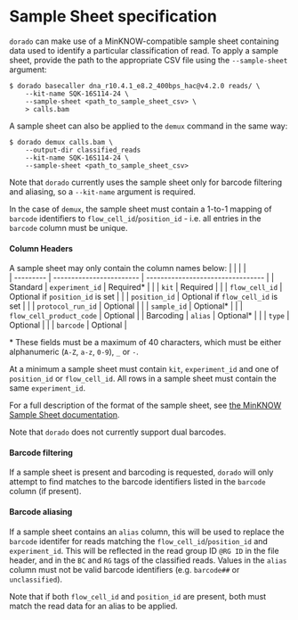 # Sample Sheet specification

`dorado` can make use of a MinKNOW-compatible sample sheet containing data used to identify a particular classification of read. To apply a sample sheet, provide the path to the appropriate CSV file using the `--sample-sheet` argument:

```
$ dorado basecaller dna_r10.4.1_e8.2_400bps_hac@v4.2.0 reads/ \
    --kit-name SQK-16S114-24 \
    --sample-sheet <path_to_sample_sheet_csv> \ 
    > calls.bam
```

A sample sheet can also be applied to the `demux` command in the same way:
```
$ dorado demux calls.bam \
    --output-dir classified_reads
    --kit-name SQK-16S114-24 \
    --sample-sheet <path_to_sample_sheet_csv> 
```
Note that `dorado` currently uses the sample sheet only for barcode filtering and aliasing, so a `--kit-name` argument is required.

In the case of `demux`, the sample sheet must contain a 1-to-1 mapping of `barcode` identifiers to `flow_cell_id`/`position_id` - i.e. all entries in the `barcode` column must be unique.

#### Column Headers

A sample sheet may only contain the column names below:
|           |                          |                                   |  
| --------- | ------------------------ | --------------------------------- |
| Standard  | `experiment_id`          | Required*                         |
|           | `kit`                    | Required                          |
|           | `flow_cell_id`           | Optional if `position_id` is set  |
|           | `position_id`            | Optional if `flow_cell_id` is set |
|           | `protocol_run_id`        | Optional                          |
|           | `sample_id`              | Optional*                         |
|           | `flow_cell_product_code` | Optional                          |
| Barcoding | `alias`                  | Optional*                         |
|           | `type`                   | Optional                          |
|           | `barcode`                | Optional                          |  

\* These fields must be a maximum of 40 characters, which must be either alphanumeric (`A-Z`, `a-z`, `0-9`), `_` or `-`.

At a minimum a sample sheet must contain `kit`, `experiment_id` and one of `position_id` or `flow_cell_id`. All rows in a sample sheet must contain the same `experiment_id`.

For a full description of the format of the sample sheet, see [the MinKNOW Sample Sheet documentation](https://community.nanoporetech.com/docs/prepare/library_prep_protocols/experiment-companion-minknow/v/mke_1013_v1_revcy_11apr2016/sample-sheet-upload).

Note that `dorado` does not currently support dual barcodes.

#### Barcode filtering

If a sample sheet is present and barcoding is requested, `dorado` will only attempt to find matches to the barcode identifiers listed in the `barcode` column (if present).

#### Barcode aliasing

If a sample sheet contains an `alias` column, this will be used to replace the `barcode` identifer for reads matching the `flow_cell_id`/`position_id` and `experiment_id`. This will be reflected in the read group ID `@RG ID` in the file header, and in the `BC` and `RG` tags of the classified reads. Values in the `alias` column must not be valid barcode identifiers (e.g. `barcode##` or `unclassified`).

Note that if both `flow_cell_id` and `position_id` are present, both must match the read data for an alias to be applied.
